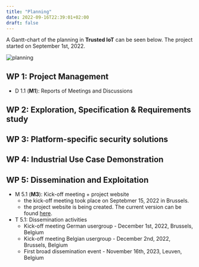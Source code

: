 ```yaml
---
title: "Planning"
date: 2022-09-16T22:39:01+02:00
draft: false
---
```


A Gantt-chart of the planning in **Trusted IoT** can be seen below. The project started on September 1st, 2022.

![planning](/images/trusted_iot_planning.png)

## WP 1: Project Management

* D 1.1 (**M1**): Reports of Meetings and Discussions

## WP 2: Exploration, Specification & Requirements study

## WP 3: Platform-specific security solutions

## WP 4: Industrial Use Case Demonstration

## WP 5: Dissemination and Exploitation

* M 5.1 (**M3**): Kick-off meeting + project website
  * the kick-off meeting took place on Septebmer 15, 2022 in Brussels.
  * the project website is being created. The current version can be found [here](https://jvliegen.github.io/trusted_iot_website/).
* T 5.1: Dissemination activities
  * Kick-off meeting German usergroup - December 1st, 2022, Brussels, Belgium
  * Kick-off meeting Belgian usergroup - December 2nd, 2022, Brussels, Belgium
  * First broad dissemination event - November 16th, 2023, Leuven, Belgium

